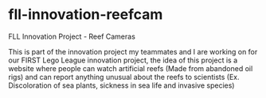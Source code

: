 # fll-innovation-reefcam
 FLL Innovation Project - Reef Cameras

This is part of the innovation project my teammates and I are working on for our FIRST Lego League innovation project, the idea of this project is a website where people can watch artificial reefs (Made from abandoned oil rigs) and can report anything unusual about the reefs to scientists (Ex. Discoloration of sea plants, sickness in sea life and invasive species)
